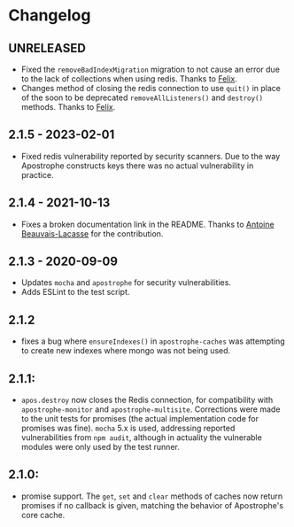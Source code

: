 # Changelog

## UNRELEASED

- Fixed the `removeBadIndexMigration` migration to not cause an error due to the lack of collections when using redis. Thanks to [Felix](https://github.com/felixlberg).
- Changes method of closing the redis connection to use `quit()` in place of the soon to be deprecated `removeAllListeners()` and `destroy()` methods.  Thanks to [Felix](https://github.com/felixlberg).

## 2.1.5 - 2023-02-01

- Fixed redis vulnerability reported by security scanners. Due to the way Apostrophe constructs keys there was no actual vulnerability in practice.

## 2.1.4 - 2021-10-13

- Fixes a broken documentation link in the README. Thanks to [Antoine Beauvais-Lacasse](https://github.com/beaulac) for the contribution.

## 2.1.3 - 2020-09-09
- Updates `mocha` and `apostrophe` for security vulnerabilities.
- Adds ESLint to the test script.

## 2.1.2
- fixes a bug where `ensureIndexes()` in `apostrophe-caches` was attempting to create new indexes where mongo was not being used.

## 2.1.1:
- `apos.destroy` now closes the Redis connection, for compatibility with
`apostrophe-monitor` and `apostrophe-multisite`. Corrections were made to the
unit tests for promises (the actual implementation code for promises was fine).
`mocha` 5.x is used, addressing reported vulnerabilities from `npm audit`,
although in actuality the vulnerable modules were only used by the test runner.

## 2.1.0:
- promise support. The `get`, `set` and `clear` methods of caches now return promises if no callback is given, matching the behavior of Apostrophe's core cache.
